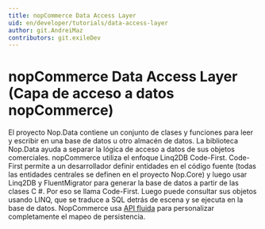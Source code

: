 ```yaml
---
title: nopCommerce Data Access Layer
uid: en/developer/tutorials/data-access-layer
author: git.AndreiMaz
contributors: git.exileDev
---
```


# nopCommerce Data Access Layer (Capa de acceso a datos nopCommerce)

El proyecto Nop.Data contiene un conjunto de clases y funciones para leer y escribir en una base de datos u otro almacén de datos. La biblioteca Nop.Data ayuda a separar la lógica de acceso a datos de sus objetos comerciales. nopCommerce utiliza el enfoque Linq2DB Code-First. Code-First permite a un desarrollador definir entidades en el código fuente (todas las entidades centrales se definen en el proyecto Nop.Core) y luego usar Linq2DB y FluentMigrator para generar la base de datos a partir de las clases C #. Por eso se llama Code-First. Luego puede consultar sus objetos usando LINQ, que se traduce a SQL detrás de escena y se ejecuta en la base de datos. NopCommerce usa [API fluida](https://fluentmigrator.github.io/articles/technical/fluent-api-create.html) para personalizar completamente el mapeo de persistencia.
